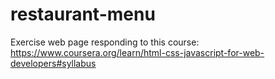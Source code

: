 # restaurant-menu
Exercise web page responding to this course: https://www.coursera.org/learn/html-css-javascript-for-web-developers#syllabus

